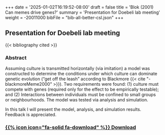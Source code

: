 +++
date = '2025-01-02T16:19:52-08:00'
draft = false
title = 'Blok (2001) Can memes drive genes?'
summary = 'Presentation for Doebeli lab meeting'
weight = -20011000
bibFile = "bib-all-better-csl.json"
+++
<!-- Must include "bib" in filename: https://labs.loupbrun.ca/hugo-cite/usage/ -->

## Presentation for Doebeli lab meeting

<!-- 
{{< cite "blokCan2001" >}}

Idea: Can I specify bibFile here or below to prevent blackmoreMeme2000 from being filled in here?
Can happen when I edit blok00b.md, at least when running hugo server locally.
[Rik, 2025-01-02]
 -->
{{< bibliography cited >}}

### Abstract

Assuming culture is transmitted horizontally (via imitation) a model was constructed to determine the conditions under which culture can dominate genetic evolution (“get off the leash” according to Blackmore {{< cite "-blackmoreMeme2000" >}}). Two requirements were found: (1) culture must compete with genes (required only for the effect to be empirically testable); and (2) Interactions between individuals must be confined to small groups or neighbourhoods. The model was tested via analysis and simulation.

In this talk I will present the model, analysis, and simulation results. Feedback is appreciated. 


### [{{% icon icon="fa-solid fa-download" %}} Download](../blok01.pdf)